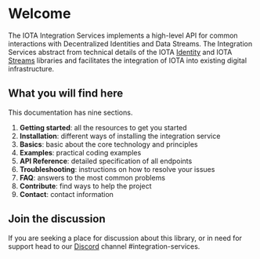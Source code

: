 # Welcome

The IOTA Integration Services implements a high-level API for common interactions with Decentralized Identities and Data Streams. The Integration Services abstract from technical details of the IOTA [Identity]('https://wiki.iota.org/identity.rs/introduction') and IOTA [Streams]('https://wiki.iota.org/streams/welcome') libraries and facilitates the integration of IOTA into existing digital infrastructure.

## What you will find here
This documentation has nine sections. 

1. **Getting started**: all the resources to get you started
2. **Installation**: different ways of installing the integration service
3. **Basics**: basic about the core technology and principles 
4. **Examples**: practical coding examples
5. **API Reference**: detailed specification of all endpoints
6. **Troubleshooting**: instructions on how to resolve your issues
7. **FAQ**: answers to the most common problems
8. **Contribute**: find ways to help the project
9. **Contact**: contact information

## Join the discussion
If you are seeking a place for discussion about this library, or in need for support head to our [Discord](https://discord.gg/iota) channel #integration-services.